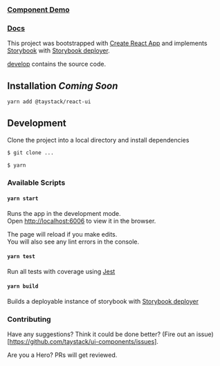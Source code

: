 ### [Component Demo](https://taystack.github.io/ui-components/storybook-static/)

### [Docs](https://taystack.github.io/ui-components/docs/)

This project was bootstrapped with [Create React App](https://github.com/facebook/create-react-app) and implements [Storybook](https://github.com/storybooks/storybook) with [Storybook deployer](https://github.com/storybooks/storybook-deployer).

[develop](https://github.com/taystack/ui-components/tree/develop) contains the source code.

## Installation _Coming Soon_
```bash
yarn add @taystack/react-ui
```

## Development

Clone the project into a local directory and install dependencies

```bash
$ git clone ...

$ yarn
```

### Available Scripts

#### `yarn start`

Runs the app in the development mode.<br>
Open [http://localhost:6006](http://localhost:6006) to view it in the browser.

The page will reload if you make edits.<br>
You will also see any lint errors in the console.

#### `yarn test`

Run all tests with coverage using [Jest](https://jestjs.io/)


#### `yarn build`

Builds a deployable instance of storybook with [Storybook deployer](https://github.com/storybooks/storybook-deployer)

### Contributing

Have any suggestions? Think it could be done better? (Fire out an issue)[https://github.com/taystack/ui-components/issues].

Are you a Hero? PRs will get reviewed.
